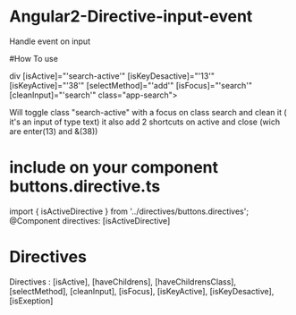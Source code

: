 # Angular2-Directive-input-event
 Handle event on input

#How To use

div [isActive]="'search-active'" [isKeyDesactive]="'13'" [isKeyActive]="'38'" [selectMethod]="'add'" [isFocus]="'search'" [cleanInput]="'search'" class="app-search">

Will toggle class "search-active" with a focus on class search and clean it ( it's an input of type text) it also add 2 shortcuts on active and close (wich are enter(13) and &(38))

# include on your component buttons.directive.ts 

import { isActiveDirective } from '../directives/buttons.directives';
@Component
directives: [isActiveDirective] 

# Directives 
 Directives : [isActive], [haveChildrens], [haveChildrensClass], [selectMethod], [cleanInput], [isFocus], [isKeyActive], [isKeyDesactive], [isExeption]

